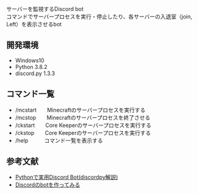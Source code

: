 サーバーを監視するDiscord bot  
コマンドでサーバープロセスを実行・停止したり、各サーバーの入退室（join, Left）を表示させるbot
<br>

## 開発環境
- Windows10
- Python 3.8.2
- discord.py 1.3.3

## コマンド一覧
- /mcstart　　Minecraftのサーバープロセスを実行する
- /mcstop　　Minecraftのサーバープロセスを終了させる
- /ckstart　　Core Keeperのサーバープロセスを実行する
- /ckstop　　Core Keeperのサーバープロセスを実行する
- /help　　　コマンド一覧を表示する

## 参考文献
- [Pythonで実用Discord Bot(discordpy解説)](https://qiita.com/1ntegrale9/items/9d570ef8175cf178468f)
- [Discordのbotを作ってみる](https://qiita.com/Gomatamago_/items/e38f50d764cfc2dc20b6)
